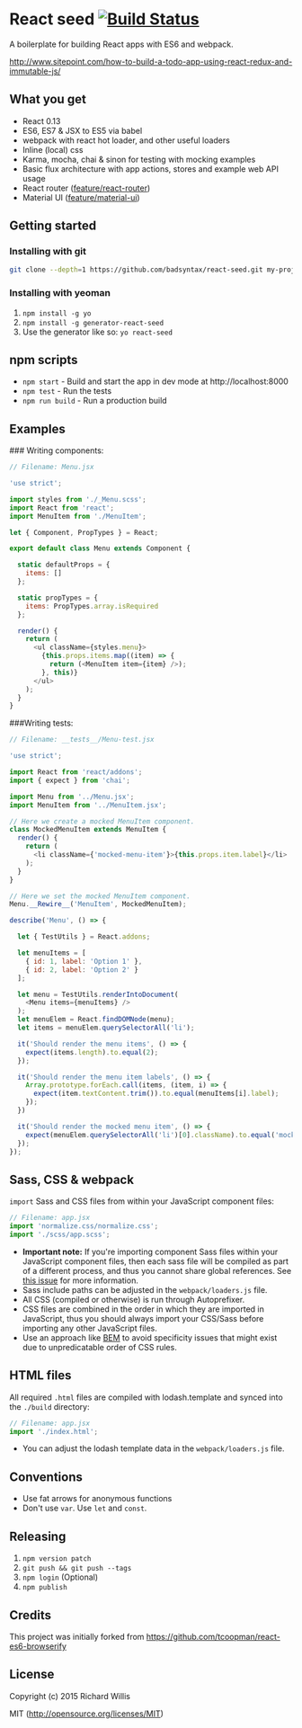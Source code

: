 # React seed [![Build Status](https://travis-ci.org/badsyntax/react-seed.svg?branch=master)](https://travis-ci.org/badsyntax/react-seed)

A boilerplate for building React apps with ES6 and webpack.

http://www.sitepoint.com/how-to-build-a-todo-app-using-react-redux-and-immutable-js/

## What you get

* React 0.13
* ES6, ES7 & JSX to ES5 via babel
* webpack with react hot loader, and other useful loaders
* Inline (local) css
* Karma, mocha, chai & sinon for testing with mocking examples
* Basic flux architecture with app actions, stores and example web API usage
* React router ([feature/react-router](https://github.com/badsyntax/react-seed/tree/feature/react-router))
* Material UI ([feature/material-ui](https://github.com/badsyntax/react-seed/tree/feature/material-ui))

## Getting started

### Installing with git

```bash
git clone --depth=1 https://github.com/badsyntax/react-seed.git my-project
```

### Installing with yeoman

1. `npm install -g yo`
2. `npm install -g generator-react-seed`
3. Use the generator like so: `yo react-seed`

## npm scripts

* `npm start` - Build and start the app in dev mode at http://localhost:8000
* `npm test` - Run the tests
* `npm run build` - Run a production build

## Examples

### Writing components:

```js
// Filename: Menu.jsx

'use strict';

import styles from './_Menu.scss';
import React from 'react';
import MenuItem from './MenuItem';

let { Component, PropTypes } = React;

export default class Menu extends Component {

  static defaultProps = {
    items: []
  };

  static propTypes = {
    items: PropTypes.array.isRequired
  };

  render() {
    return (
      <ul className={styles.menu}>
        {this.props.items.map((item) => {
          return (<MenuItem item={item} />);
        }, this)}
      </ul>
    );
  }
}
```

###Writing tests:

```js
// Filename: __tests__/Menu-test.jsx

'use strict';

import React from 'react/addons';
import { expect } from 'chai';

import Menu from '../Menu.jsx';
import MenuItem from '../MenuItem.jsx';

// Here we create a mocked MenuItem component.
class MockedMenuItem extends MenuItem {
  render() {
    return (
      <li className={'mocked-menu-item'}>{this.props.item.label}</li>
    );
  }
}

// Here we set the mocked MenuItem component.
Menu.__Rewire__('MenuItem', MockedMenuItem);

describe('Menu', () => {

  let { TestUtils } = React.addons;

  let menuItems = [
    { id: 1, label: 'Option 1' },
    { id: 2, label: 'Option 2' }
  ];

  let menu = TestUtils.renderIntoDocument(
    <Menu items={menuItems} />
  );
  let menuElem = React.findDOMNode(menu);
  let items = menuElem.querySelectorAll('li');

  it('Should render the menu items', () => {
    expect(items.length).to.equal(2);
  });

  it('Should render the menu item labels', () => {
    Array.prototype.forEach.call(items, (item, i) => {
      expect(item.textContent.trim()).to.equal(menuItems[i].label);
    });
  })

  it('Should render the mocked menu item', () => {
    expect(menuElem.querySelectorAll('li')[0].className).to.equal('mocked-menu-item');
  });
});

```

## Sass, CSS & webpack

`import` Sass and CSS files from within your JavaScript component files:

```js
// Filename: app.jsx
import 'normalize.css/normalize.css';
import './scss/app.scss';
```

* **Important note:** If you're importing component Sass files within your JavaScript component files, then each sass file will be compiled as part of a different process, and thus you cannot share global references. See [this issue](https://github.com/jtangelder/sass-loader/issues/105) for more information.
* Sass include paths can be adjusted in the `webpack/loaders.js` file.
* All CSS (compiled or otherwise) is run through Autoprefixer.
* CSS files are combined in the order in which they are imported in JavaScript, thus
you should always import your CSS/Sass before importing any other JavaScript files.
* Use an approach like [BEM](http://cssguidelin.es/#bem-like-naming) to avoid specificity
issues that might exist due to unpredicatable order of CSS rules.

## HTML files

All required `.html` files are compiled with lodash.template and synced into the `./build` directory:

```js
// Filename: app.jsx
import './index.html';
```

* You can adjust the lodash template data in the `webpack/loaders.js` file.

## Conventions

* Use fat arrows for anonymous functions
* Don't use `var`. Use `let` and `const`.


## Releasing

1. `npm version patch`
2. `git push && git push --tags`
3. `npm login` (Optional)
4. `npm publish`

## Credits

This project was initially forked from https://github.com/tcoopman/react-es6-browserify

## License

Copyright (c) 2015 Richard Willis

MIT (http://opensource.org/licenses/MIT)
